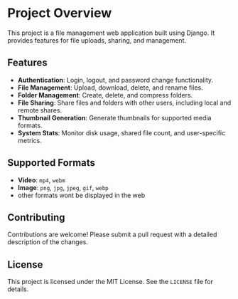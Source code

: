 # Project Overview
This project is a file management web application built using Django. It provides features for file uploads, sharing, and management.

## Features
- **Authentication**: Login, logout, and password change functionality.
- **File Management**: Upload, download, delete, and rename files.
- **Folder Management**: Create, delete, and compress folders.
- **File Sharing**: Share files and folders with other users, including local and remote shares.
- **Thumbnail Generation**: Generate thumbnails for supported media formats.
- **System Stats**: Monitor disk usage, shared file count, and user-specific metrics.

## Supported Formats
- **Video**: `mp4`, `webm`
- **Image**: `png`, `jpg`, `jpeg`, `gif`, `webp`
- other formats wont be displayed in the web

## Contributing
Contributions are welcome! Please submit a pull request with a detailed description of the changes.

## License
This project is licensed under the MIT License. See the `LICENSE` file for details.
